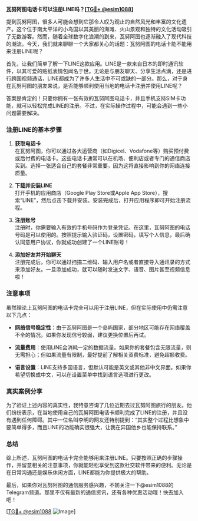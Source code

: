 **瓦努阿图电话卡可以注册LINE吗？[[TG💪+ @esim1088](https://t.me/s/esim1088)]**

提到瓦努阿图，很多人可能会想到它那令人叹为观止的自然风光和丰富的文化遗产。这个位于南太平洋的小岛国以其美丽的海滩、火山景观和独特的文化活动吸引了无数游客。然而，随着全球数字化浪潮的到来，瓦努阿图也逐渐融入了现代科技的潮流。今天，我们就来聊聊一个大家都关心的话题：瓦努阿图的电话卡能不能用来注册LINE呢？

首先，让我们简单了解一下LINE这款应用。LINE是一款来自日本的即时通讯软件，以其可爱的贴纸表情包闻名于世。无论是与朋友聊天、分享生活点滴，还是进行跨国视频通话，LINE都成为了许多人生活中不可或缺的一部分。那么，对于身在瓦努阿图的朋友来说，是否能够顺利使用当地的电话卡注册并使用LINE呢？

答案是肯定的！只要你拥有一张有效的瓦努阿图电话卡，并且手机支持SIM卡功能，就可以轻松完成LINE的注册。不过，在实际操作过程中，可能会遇到一些小问题需要解决。

### 注册LINE的基本步骤

1. **获取电话卡**  
   在瓦努阿图，你可以通过各大运营商（如Digicel、Vodafone等）购买预付费或后付费的电话卡。这些电话卡通常可以在机场、便利店或者专门的通信商店买到。选择一张适合自己的套餐非常重要，因为这将直接影响到你的网络连接质量。

2. **下载并安装LINE**  
   打开手机的应用商店（Google Play Store或Apple App Store），搜索“LINE”，然后点击下载并安装。安装完成后，打开应用程序即可开始注册流程。

3. **注册账号**  
   注册时，你需要输入有效的手机号码作为登录凭证。在这里，瓦努阿图的电话号码是可以使用的。按照提示输入验证码，设置密码，填写个人信息，最后确认同意用户协议，你就成功创建了一个LINE账号！

4. **添加好友并开始聊天**  
   注册完成后，你可以通过扫描二维码、输入用户名或者直接导入通讯录的方式来添加好友。一旦添加成功，就可以随时发送文字、语音、图片甚至视频信息啦！

### 注意事项

虽然理论上瓦努阿图的电话卡完全可以用于注册LINE，但在实际使用中仍需注意以下几点：

- **网络信号稳定性**：由于瓦努阿图是一个岛屿国家，部分地区可能存在网络覆盖不全的情况。如果你发现信号较弱，建议更换位置后再试。
  
- **流量费用**：使用LINE会消耗一定的数据流量。如果你的套餐包含无限流量，则无需担心；但如果流量有限制，最好提前了解相关资费标准，避免超额收费。

- **语言设置**：LINE支持多国语言，但默认可能是英文或其他非中文界面。如果你希望切换成中文，可以在设置菜单中找到语言选项进行更改。

### 真实案例分享

为了验证上述内容的真实性，我特意咨询了几位近期去过瓦努阿图旅行的朋友。他们纷纷表示，在当地使用自己的瓦努阿图电话卡顺利完成了LINE的注册，并且没有遇到任何障碍。其中一位名叫李明的网友还特别提到：“其实整个过程比想象中要简单得多，而且LINE的功能确实很强大，让我在异国他乡也能保持联系。”

### 总结

综上所述，瓦努阿图的电话卡完全能够用来注册LINE。只要按照正确的步骤操作，并留意相关的注意事项，你就能轻松享受到这款社交软件带来的便利。无论是在日常沟通还是娱乐休闲方面，LINE都能为你提供极大的帮助。

最后，如果你对瓦努阿图的通信服务感兴趣，不妨关注一下@esim1088的Telegram频道。那里不仅有最新的通信资讯，还有各种优惠活动哦！快去加入吧！

[[TG💪+ @esim1088](https://t.me/s/esim1088) ![Image](https://i.postimg.cc/4NQfJmqS/Snipaste-2025-05-13-00-14-12.png)]
